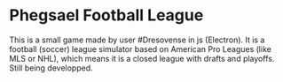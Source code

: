 # Phegsael Football League

This is a small game made by user #Dresovense in js (Electron). It is a football (soccer) league simulator based on American Pro Leagues (like MLS or NHL), which means it is a closed league with drafts and playoffs. Still being developped.

